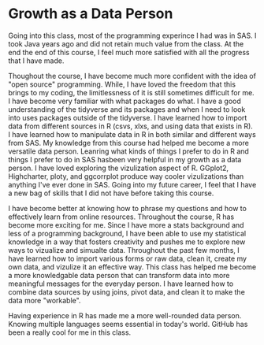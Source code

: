 # Growth as a Data Person

Going into this class, most of the programming experince I had was in SAS. I took Java years ago and did not retain much value from the class. At the end the end of this course, I feel much more satisfied with all the progress that I have made. 

Thoughout the course, I have become much more confident with the idea of "open source" programming. While, I have loved the freedom that this brings to my coding, the limitlessness of it is still sometimes difficult for me. I have become very familiar with what packages do what. I have a good understanding of the tidyverse and its packages and when I need to look into uses packages outside of the tidyverse. I have learned how to import data from different sources in R (csvs, xlxs, and using data that exists in R). I have learned how to manipulate data in R in both similar and different ways from SAS. My knowledge from this course had helped me become a more versatile data person. Leanring what kinds of things I prefer to do in R and things I prefer to do in SAS hasbeen very helpful in my growth as a data person. I have loved exploring the vizulization aspect of R. GGplot2, Highcharter, ploty, and ggcorrplot  produce way cooler vizulizations than anything I've ever done in SAS. Going into my future career, I feel that I have a new bag of skills that I did not have before taking this course. 


I have become better at knowing how to phrase my questions and how to effectively learn from online resources. Throughout the course, R has become more exciting for me. Since I have more a stats background and less of a programming background, I have been able to use my statistical knowledge in a way that fosters creativity and pushes me to explore new ways to vizualize and simualte data. Throughout the past few months, I have learned how to import various forms or raw data, clean it, create my own data, and vizulize it an effective way. This class has helped me become a more knowledgable data person that can transform data into more meaningful messages for the everyday person. I have learned how to combine data sources by using joins, pivot data, and clean it to make the data more "workable".

Having experience in R has made me a more well-rounded data person. Knowing multiple languages seems essential in today's world. GitHub has been a really cool for me in this class.


